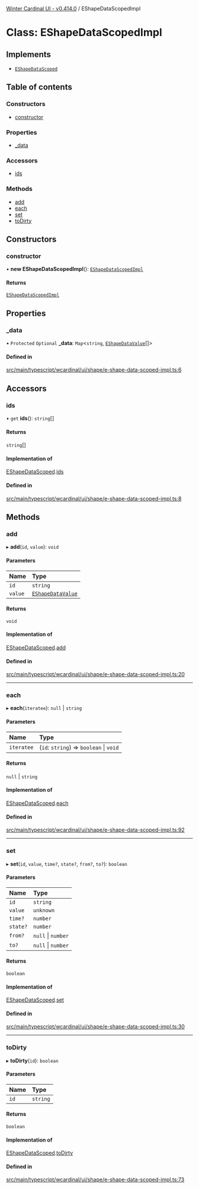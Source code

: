 [Winter Cardinal UI - v0.414.0](../index.md) / EShapeDataScopedImpl

# Class: EShapeDataScopedImpl

## Implements

- [`EShapeDataScoped`](../interfaces/EShapeDataScoped.md)

## Table of contents

### Constructors

- [constructor](EShapeDataScopedImpl.md#constructor)

### Properties

- [\_data](EShapeDataScopedImpl.md#_data)

### Accessors

- [ids](EShapeDataScopedImpl.md#ids)

### Methods

- [add](EShapeDataScopedImpl.md#add)
- [each](EShapeDataScopedImpl.md#each)
- [set](EShapeDataScopedImpl.md#set)
- [toDirty](EShapeDataScopedImpl.md#todirty)

## Constructors

### constructor

• **new EShapeDataScopedImpl**(): [`EShapeDataScopedImpl`](EShapeDataScopedImpl.md)

#### Returns

[`EShapeDataScopedImpl`](EShapeDataScopedImpl.md)

## Properties

### \_data

• `Protected` `Optional` **\_data**: `Map`\<`string`, [`EShapeDataValue`](../interfaces/EShapeDataValue.md)[]\>

#### Defined in

[src/main/typescript/wcardinal/ui/shape/e-shape-data-scoped-impl.ts:6](https://github.com/winter-cardinal/winter-cardinal-ui/blob/v0.414.0/src/main/typescript/wcardinal/ui/shape/e-shape-data-scoped-impl.ts#L6)

## Accessors

### ids

• `get` **ids**(): `string`[]

#### Returns

`string`[]

#### Implementation of

[EShapeDataScoped](../interfaces/EShapeDataScoped.md).[ids](../interfaces/EShapeDataScoped.md#ids)

#### Defined in

[src/main/typescript/wcardinal/ui/shape/e-shape-data-scoped-impl.ts:8](https://github.com/winter-cardinal/winter-cardinal-ui/blob/v0.414.0/src/main/typescript/wcardinal/ui/shape/e-shape-data-scoped-impl.ts#L8)

## Methods

### add

▸ **add**(`id`, `value`): `void`

#### Parameters

| Name | Type |
| :------ | :------ |
| `id` | `string` |
| `value` | [`EShapeDataValue`](../interfaces/EShapeDataValue.md) |

#### Returns

`void`

#### Implementation of

[EShapeDataScoped](../interfaces/EShapeDataScoped.md).[add](../interfaces/EShapeDataScoped.md#add)

#### Defined in

[src/main/typescript/wcardinal/ui/shape/e-shape-data-scoped-impl.ts:20](https://github.com/winter-cardinal/winter-cardinal-ui/blob/v0.414.0/src/main/typescript/wcardinal/ui/shape/e-shape-data-scoped-impl.ts#L20)

___

### each

▸ **each**(`iteratee`): ``null`` \| `string`

#### Parameters

| Name | Type |
| :------ | :------ |
| `iteratee` | (`id`: `string`) => `boolean` \| `void` |

#### Returns

``null`` \| `string`

#### Implementation of

[EShapeDataScoped](../interfaces/EShapeDataScoped.md).[each](../interfaces/EShapeDataScoped.md#each)

#### Defined in

[src/main/typescript/wcardinal/ui/shape/e-shape-data-scoped-impl.ts:92](https://github.com/winter-cardinal/winter-cardinal-ui/blob/v0.414.0/src/main/typescript/wcardinal/ui/shape/e-shape-data-scoped-impl.ts#L92)

___

### set

▸ **set**(`id`, `value`, `time?`, `state?`, `from?`, `to?`): `boolean`

#### Parameters

| Name | Type |
| :------ | :------ |
| `id` | `string` |
| `value` | `unknown` |
| `time?` | `number` |
| `state?` | `number` |
| `from?` | ``null`` \| `number` |
| `to?` | ``null`` \| `number` |

#### Returns

`boolean`

#### Implementation of

[EShapeDataScoped](../interfaces/EShapeDataScoped.md).[set](../interfaces/EShapeDataScoped.md#set)

#### Defined in

[src/main/typescript/wcardinal/ui/shape/e-shape-data-scoped-impl.ts:30](https://github.com/winter-cardinal/winter-cardinal-ui/blob/v0.414.0/src/main/typescript/wcardinal/ui/shape/e-shape-data-scoped-impl.ts#L30)

___

### toDirty

▸ **toDirty**(`id`): `boolean`

#### Parameters

| Name | Type |
| :------ | :------ |
| `id` | `string` |

#### Returns

`boolean`

#### Implementation of

[EShapeDataScoped](../interfaces/EShapeDataScoped.md).[toDirty](../interfaces/EShapeDataScoped.md#todirty)

#### Defined in

[src/main/typescript/wcardinal/ui/shape/e-shape-data-scoped-impl.ts:73](https://github.com/winter-cardinal/winter-cardinal-ui/blob/v0.414.0/src/main/typescript/wcardinal/ui/shape/e-shape-data-scoped-impl.ts#L73)
